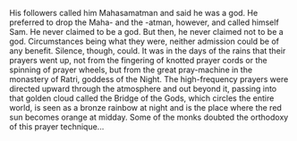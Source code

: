 His followers called him Mahasamatman and said he was a god.  He preferred to drop the Maha- and the -atman, however, and called himself Sam.  He never claimed to be a god.  But then, he never claimed not to be a god.  Circumstances being what they were, neither admission could be of any benefit. Silence, though, could.  It was in the days of the rains that their prayers went up, not from the fingering of knotted prayer cords or the spinning of prayer wheels, but from the great pray-machine in the monastery of Ratri, goddess of the Night.  The high-frequency prayers were directed upward through the atmosphere and out beyond it, passing into that golden cloud called the Bridge of the Gods, which circles the entire world, is seen as a bronze rainbow at night and is the place where the red sun becomes orange at midday. Some of the monks doubted the orthodoxy of this prayer technique...
